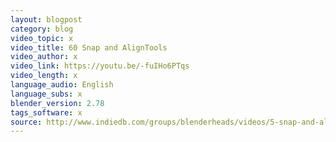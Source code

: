 ```yaml
---
layout: blogpost
category: blog
video_topic: x
video_title: 60 Snap and AlignTools
video_author: x
video_link: https://youtu.be/-fuIHo6PTqs
video_length: x
language_audio: English
language_subs: x
blender_version: 2.78
tags_software: x
source: http://www.indiedb.com/groups/blenderheads/videos/5-snap-and-align-tools-by-neal-hirsig
---
```

